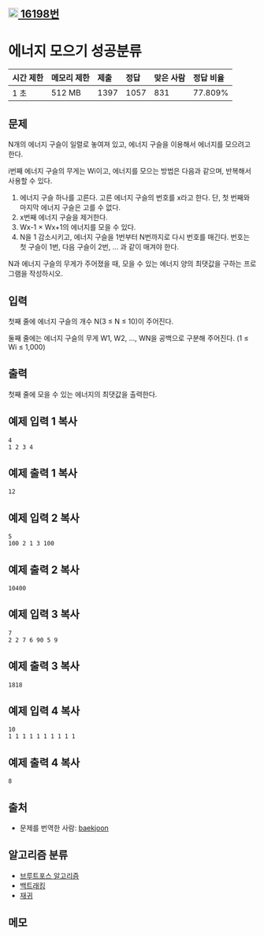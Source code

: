 ## [<img src="https://d2gd6pc034wcta.cloudfront.net/tier/10.svg" width=20> 16198번](https://www.acmicpc.net/problem/16198)

# 에너지 모으기 성공분류

| 시간 제한 | 메모리 제한 | 제출 | 정답 | 맞은 사람 | 정답 비율 |
| :-------- | :---------- | :--- | :--- | :-------- | :-------- |
| 1 초      | 512 MB      | 1397 | 1057 | 831       | 77.809%   |

## 문제

N개의 에너지 구슬이 일렬로 놓여져 있고, 에너지 구슬을 이용해서 에너지를 모으려고 한다.

i번째 에너지 구슬의 무게는 Wi이고, 에너지를 모으는 방법은 다음과 같으며, 반복해서 사용할 수 있다.

1. 에너지 구슬 하나를 고른다. 고른 에너지 구슬의 번호를 x라고 한다. 단, 첫 번째와 마지막 에너지 구슬은 고를 수 없다.
2. x번째 에너지 구슬을 제거한다.
3. Wx-1 × Wx+1의 에너지를 모을 수 있다.
4. N을 1 감소시키고, 에너지 구슬을 1번부터 N번까지로 다시 번호를 매긴다. 번호는 첫 구슬이 1번, 다음 구슬이 2번, ... 과 같이 매겨야 한다.

N과 에너지 구슬의 무게가 주어졌을 때, 모을 수 있는 에너지 양의 최댓값을 구하는 프로그램을 작성하시오.

## 입력

첫째 줄에 에너지 구슬의 개수 N(3 ≤ N ≤ 10)이 주어진다.

둘째 줄에는 에너지 구슬의 무게 W1, W2, ..., WN을 공백으로 구분해 주어진다. (1 ≤ Wi ≤ 1,000)

## 출력

첫째 줄에 모을 수 있는 에너지의 최댓값을 출력한다.

## 예제 입력 1 복사

```
4
1 2 3 4
```

## 예제 출력 1 복사

```
12
```

## 예제 입력 2 복사

```
5
100 2 1 3 100
```

## 예제 출력 2 복사

```
10400
```

## 예제 입력 3 복사

```
7
2 2 7 6 90 5 9
```

## 예제 출력 3 복사

```
1818
```

## 예제 입력 4 복사

```
10
1 1 1 1 1 1 1 1 1 1
```

## 예제 출력 4 복사

```
8
```

## 출처

- 문제를 번역한 사람: [baekjoon](https://www.acmicpc.net/user/baekjoon)

## 알고리즘 분류

- [브루트포스 알고리즘](https://www.acmicpc.net/problem/tag/125)
- [백트래킹](https://www.acmicpc.net/problem/tag/5)
- [재귀](https://www.acmicpc.net/problem/tag/62)

## 메모